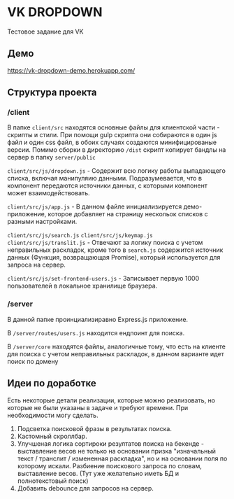 # VK DROPDOWN

Тестовое задание для VK

## Демо

https://vk-dropdown-demo.herokuapp.com/

## Структура проекта

### /client

В папке `client/src` находятся основные файлы для клиентской части - скрипты и стили. При помощи gulp скрипта они собираются в один js файл и один css файл, в обоих случаях создаются минифицированые версии. Помимо сборки в директорию `/dist` скрипт копирует бандлы на сервер в папку `server/public`

`client/src/js/dropdown.js` - Содержит всю логику работы выпадающего списка, включая манипуляию данными. Подразумевается, что в компонент передаются источники данных, с которыми компонент может взаимодействовать.

`client/src/js/app.js` - В данном файле инициализируется демо-приложение, которое добавляет на страницу нескольок списков с разными настройками.

`client/src/js/search.js` `client/src/js/keymap.js` `client/src/js/translit.js` - Отвечают за логику поиска с учетом неправильных раскладок, кроме того в `search.js` содержится источник данных (Функция, возвращающая Promise), который используется для запроса на сервер.

`client/src/js/set-frontend-users.js` - Записывает первую 1000 пользователей в локальное хранилище браузера.

### /server

В данной папке проинциализиравно Express.js приложение.

В `/server/routes/users.js` находится ендпоинт для поиска.

В `/server/core` находятся файлы, аналогичные тому, что есть на клиенте для поиска с учетом неправильных раскладок, в данном варианте идет поиск по домену

## Идеи по доработке

Есть некоторые детали реализации, которые можно реализовать, но которые не были указаны в задаче и требуют времени. При необходимости могу сделать.

1. Подсветка поисковой фразы в результатах поиска.
2. Кастомный скроллбар.
3. Улучшеная логика сортироки резултатов поиска на бекенде - выставление весов не только на основании призка "изначальный текст / транслит / измененная раскладка", но и на основании поля по которому искали. Разбиение поискового запроса по словам, выставление весов. (Тут уже желательно иметь БД и полнотекстовый поиск)
4. Добавить debounce для запросов на сервер.